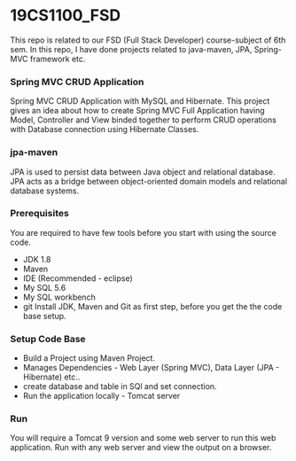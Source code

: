 # 19CS1100_FSD

This repo is related to our FSD (Full Stack Developer) course-subject of 6th sem. In this repo, I have done  projects  related to java-maven, JPA, Spring-MVC framework etc.

### Spring MVC CRUD Application
Spring MVC CRUD Application with MySQL and Hibernate. This project gives an idea about how to create Spring MVC Full Application having Model, Controller and View binded together to perform CRUD operations with Database connection using Hibernate Classes.

### jpa-maven
JPA is used to persist data between Java object and relational database. JPA acts as a bridge between object-oriented domain models and relational database systems.
### Prerequisites
 You are required to have few tools before you start with using the source code.

- JDK 1.8
- Maven
- IDE (Recommended - eclipse)
- My SQL 5.6
- My SQL workbench 
- git
Install JDK, Maven and Git as first step, before you get the the code base setup.

### Setup Code Base


- Build a Project using Maven Project.
- Manages Dependencies - Web Layer (Spring MVC), Data Layer (JPA - Hibernate) etc..
- create  database and table in SQl and set connection.
- Run the application locally - Tomcat server


### Run

You will require a Tomcat 9 version and some web server to run this web application. Run with any web server and view the output on a browser.
